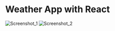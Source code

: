 # Weather App with React
![Screenshot_1](https://user-images.githubusercontent.com/91543268/154504488-f98b9b5f-df43-4567-aa6c-9232fa09560a.png)
![Screenshot_2](https://user-images.githubusercontent.com/91543268/154504510-cd6feeff-d8e0-4150-ba79-6ec436a76a07.png)